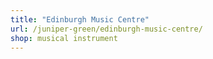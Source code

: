 ```yaml
---
title: "Edinburgh Music Centre"
url: /juniper-green/edinburgh-music-centre/
shop: musical instrument
---
```

